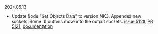 2024.05.13

- Update Node "Get Objects Data" to version MK3. Appended new sockets. Some UI buttons move into the output sockets. [issue 5120](https://github.com/nortikin/sverchok/issues/5120), [PR 5121](https://github.com/nortikin/sverchok/pull/5121),  [documentation](https://nortikin.github.io/sverchok/docs/nodes/scene/get_objects_data.html)
